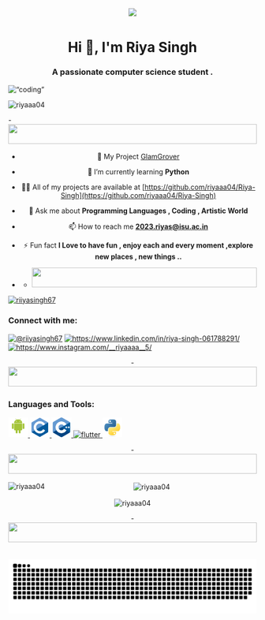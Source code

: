 <h1 align="center">
    <img src="https://readme-typing-svg.herokuapp.com/?font=Righteous&size=35&center=true&vCenter=true&width=500&height=70&duration=5000&lines=Welcome+to+my+GitHub!;" />
</h1>
<h1 align="center">Hi 👋, I'm Riya Singh</h1>
<h3 align="center">A passionate computer science student .</h3>

<img align=“right” alt=“coding” width=“400” src=“https://user-images.githubusercontent.com/55389276/140866485-8fb1c876-9a8f-4d6a-98dc-08c4981eaf70.gif”>

<p align="left"> <img src="https://komarev.com/ghpvc/?username=riyaaa04&label=Profile%20views&color=0e75b6&style=flat" alt="riyaaa04" /> </p>
- <img src="https://i.imgur.com/dBaSKWF.gif" height="40" width="100%">
<div align="center">

- 🔭 My Project [GlamGrover](https://www.appsheet.com/newshortcut/8d42283d-37d4-4844-a1c2-cc9f1ac01484)

- 🌱 I’m currently learning **Python**

- 👨‍💻 All of my projects are available at [https://github.com/riyaaa04/Riya-Singh](https://github.com/riyaaa04/Riya-Singh)

- 💬 Ask me about **Programming Languages , Coding , Artistic World**

- 📫 How to reach me **2023.riyas@isu.ac.in**

- ⚡ Fun fact **I Love to have fun , enjoy each and every moment ,explore new places , new things ..**
- - <img src="https://i.imgur.com/dBaSKWF.gif" height="40" width="100%">
<div align="center">
<p align="left"> <a href="https://twitter.com/riiyasingh67" target="blank"><img src="https://img.shields.io/twitter/follow/riiyasingh67?logo=twitter&style=for-the-badge" alt="riiyasingh67" /></a> </p>

<h3 align="left">Connect with me:</h3>
<p align="left">
    <a href="https://twitter.com/riiyasingh67" target="blank"><img align="center" src="https://raw.githubusercontent.com/rahuldkjain/github-profile-readme-generator/master/src/images/icons/Social/twitter.svg" alt="@riiyasingh67" height="30" width="40" /></a>
<a href="https://linkedin.com/in/https://www.linkedin.com/in/riya-singh-061788291/" target="blank"><img align="center" src="https://raw.githubusercontent.com/rahuldkjain/github-profile-readme-generator/master/src/images/icons/Social/linked-in-alt.svg" alt="https://www.linkedin.com/in/riya-singh-061788291/" height="30" width="40" /></a>
<a href="https://instagram.com/https://www.instagram.com/__riyaaaa__5/" target="blank"><img align="center" src="https://raw.githubusercontent.com/rahuldkjain/github-profile-readme-generator/master/src/images/icons/Social/instagram.svg" alt="https://www.instagram.com/__riyaaaa__5/" height="30" width="40" /></a>
</p>
- <img src="https://i.imgur.com/dBaSKWF.gif" height="40" width="100%">
<div align="center">

<h3 align="left">Languages and Tools:</h3>
<p align="left"> <a href="https://developer.android.com" target="_blank" rel="noreferrer"> <img src="https://raw.githubusercontent.com/devicons/devicon/master/icons/android/android-original-wordmark.svg" alt="android" width="40" height="40"/> </a> <a href="https://www.cprogramming.com/" target="_blank" rel="noreferrer"> <img src="https://raw.githubusercontent.com/devicons/devicon/master/icons/c/c-original.svg" alt="c" width="40" height="40"/> </a> <a href="https://www.w3schools.com/cpp/" target="_blank" rel="noreferrer"> <img src="https://raw.githubusercontent.com/devicons/devicon/master/icons/cplusplus/cplusplus-original.svg" alt="cplusplus" width="40" height="40"/> </a> <a href="https://flutter.dev" target="_blank" rel="noreferrer"> <img src="https://www.vectorlogo.zone/logos/flutterio/flutterio-icon.svg" alt="flutter" width="40" height="40"/> </a> <a href="https://www.python.org" target="_blank" rel="noreferrer"> <img src="https://raw.githubusercontent.com/devicons/devicon/master/icons/python/python-original.svg" alt="python" width="40" height="40"/> </a> </p>
- <img src="https://i.imgur.com/dBaSKWF.gif" height="40" width="100%">
<div align="center">

<p><img align="left" src="https://github-readme-stats.vercel.app/api/top-langs?username=riyaaa04&show_icons=true&locale=en&layout=compact" alt="riyaaa04" /></p>

<p>&nbsp;<img align="center" src="https://github-readme-stats.vercel.app/api?username=riyaaa04&show_icons=true&locale=en" alt="riyaaa04" /></p>

<p><img align="center" src="https://github-readme-streak-stats.herokuapp.com/?user=riyaaa04&" alt="riyaaa04" /></p>
- <img src="https://i.imgur.com/dBaSKWF.gif" height="40" width="100%">
<div align="center">
<br>
<p align="center">
  <img alt="snake eating my contributions" src="https://raw.githubusercontent.com/salesp07/salesp07/output/github-contribution-grid-snake.svg" />
